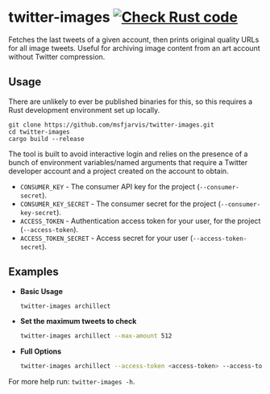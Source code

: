 # twitter-images [![Check Rust code](https://github.com/msfjarvis/twitter-images/actions/workflows/test.yml/badge.svg)](https://github.com/msfjarvis/twitter-images/actions/workflows/test.yml)

Fetches the last tweets of a given account, then prints original quality URLs for all image tweets. Useful for archiving image content from an art account without Twitter compression.

## Usage

There are unlikely to ever be published binaries for this, so this requires a Rust development environment set up locally.

```shell
git clone https://github.com/msfjarvis/twitter-images.git
cd twitter-images
cargo build --release
```

The tool is built to avoid interactive login and relies on the presence of a bunch of environment variables/named arguments that require a Twitter developer account and a project created on the account to obtain.

- `CONSUMER_KEY` - The consumer API key for the project (`--consumer-secret`).
- `CONSUMER_KEY_SECRET` - The consumer secret for the project (`--consumer-key-secret`).
- `ACCESS_TOKEN` - Authentication access token for your user, for the project (`--access-token`).
- `ACCESS_TOKEN_SECRET` - Access secret for your user (`--access-token-secret`).

## Examples

- **Basic Usage**

    ```sh
    twitter-images archillect
    ```

- **Set the maximum tweets to check**

    ```sh
    twitter-images archillect --max-amount 512
    ```

- **Full Options**

    ```sh
    twitter-images archillect --access-token <access-token> --access-token-secret <access-token-secret> --consumer-key <consumer-key> --consumer-key-secret <consumer-key-secret>
    ```

For more help run: `twitter-images -h`.
